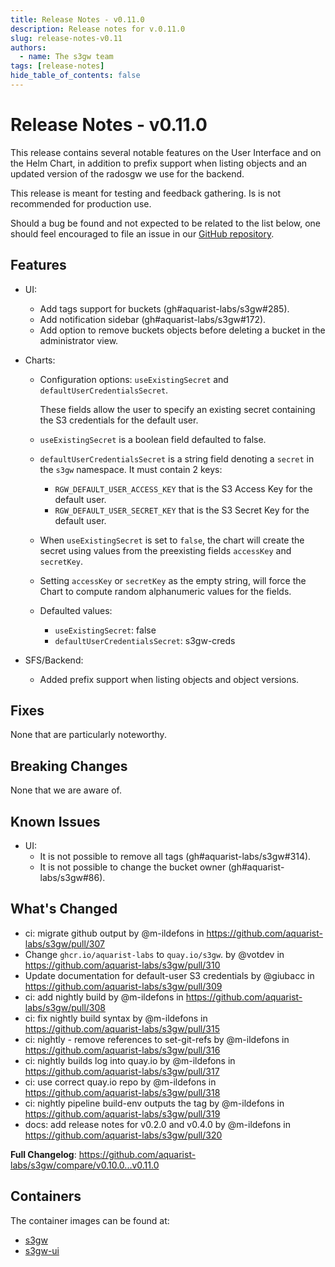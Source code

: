 ```yaml
---
title: Release Notes - v0.11.0
description: Release notes for v.0.11.0
slug: release-notes-v0.11
authors:
  - name: The s3gw team
tags: [release-notes]
hide_table_of_contents: false
---
```



# Release Notes - v0.11.0

This release contains several notable features on the User Interface and on
the Helm Chart, in addition to prefix support when listing objects and an
updated version of the radosgw we use for the backend.

<!--truncate-->

This release is meant for testing and feedback gathering. Is is not
recommended for production use.

Should a bug be found and not expected to be related to the list below, one
should feel encouraged to file an issue in our
[GitHub repository](https://github.com/aquarist-labs/s3gw/issues/new/choose).

## Features

- UI:
  - Add tags support for buckets (gh#aquarist-labs/s3gw#285).
  - Add notification sidebar (gh#aquarist-labs/s3gw#172).
  - Add option to remove buckets objects before deleting a bucket in the
    administrator view.

- Charts:
  - Configuration options: `useExistingSecret` and
    `defaultUserCredentialsSecret`.

    These fields allow the user to specify an existing secret containing
    the S3 credentials for the default user.
  - `useExistingSecret` is a boolean field defaulted to false.
  - `defaultUserCredentialsSecret` is a string field denoting a `secret` in
    the `s3gw` namespace. It must contain 2 keys:
    - `RGW_DEFAULT_USER_ACCESS_KEY` that is the S3 Access Key for the default
      user.
    - `RGW_DEFAULT_USER_SECRET_KEY` that is the S3 Secret Key for the default
      user.
  - When `useExistingSecret` is set to `false`, the chart will create
    the secret using values from the preexisting fields `accessKey` and
    `secretKey`.
  - Setting `accessKey` or `secretKey` as the empty string, will force the
    Chart to compute random alphanumeric values for the fields.
  - Defaulted values:
    - `useExistingSecret`: false
    - `defaultUserCredentialsSecret`: s3gw-creds

- SFS/Backend:
  - Added prefix support when listing objects and object versions.

## Fixes

None that are particularly noteworthy.

## Breaking Changes

None that we are aware of.

## Known Issues

- UI:
  - It is not possible to remove all tags (gh#aquarist-labs/s3gw#314).
  - It is not possible to change the bucket owner (gh#aquarist-labs/s3gw#86).


<!-- Release notes generated using configuration in .github/release.yaml at v0.11.0 -->

## What's Changed
* ci: migrate github output by @m-ildefons in https://github.com/aquarist-labs/s3gw/pull/307
* Change `ghcr.io/aquarist-labs` to `quay.io/s3gw`. by @votdev in https://github.com/aquarist-labs/s3gw/pull/310
* Update documentation for default-user S3 credentials by @giubacc in https://github.com/aquarist-labs/s3gw/pull/309
* ci: add nightly build by @m-ildefons in https://github.com/aquarist-labs/s3gw/pull/308
* ci: fix nightly build syntax by @m-ildefons in https://github.com/aquarist-labs/s3gw/pull/315
* ci: nightly - remove references to set-git-refs by @m-ildefons in https://github.com/aquarist-labs/s3gw/pull/316
* ci: nightly builds log into quay.io by @m-ildefons in https://github.com/aquarist-labs/s3gw/pull/317
* ci: use correct quay.io repo by @m-ildefons in https://github.com/aquarist-labs/s3gw/pull/318
* ci: nightly pipeline build-env outputs the tag by @m-ildefons in https://github.com/aquarist-labs/s3gw/pull/319
* docs: add release notes for v0.2.0 and v0.4.0 by @m-ildefons in https://github.com/aquarist-labs/s3gw/pull/320


**Full Changelog**: https://github.com/aquarist-labs/s3gw/compare/v0.10.0...v0.11.0

## Containers

The container images can be found at:

* [s3gw](https://quay.io/repository/s3gw/s3gw)
* [s3gw-ui](https://quay.io/repository/s3gw/s3gw-ui)
